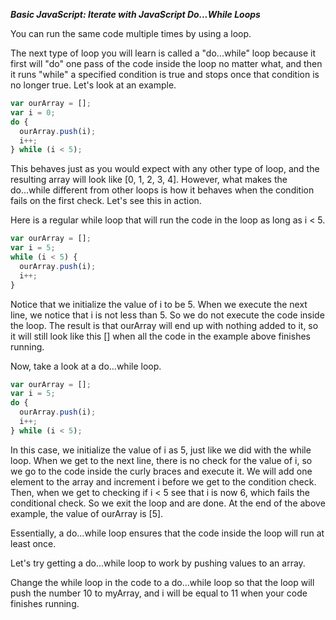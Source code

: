 ***Basic JavaScript: Iterate with JavaScript Do...While Loops***

You can run the same code multiple times by using a loop.

The next type of loop you will learn is called a "do...while" loop because it first will "do" one pass of the code inside the loop no matter what, and then it runs "while" a specified condition is true and stops once that condition is no longer true. Let's look at an example.

```javascript
var ourArray = [];
var i = 0;
do {
  ourArray.push(i);
  i++;
} while (i < 5);
```

This behaves just as you would expect with any other type of loop, and the resulting array will look like [0, 1, 2, 3, 4]. However, what makes the do...while different from other loops is how it behaves when the condition fails on the first check. Let's see this in action.

Here is a regular while loop that will run the code in the loop as long as i < 5.

```javascript
var ourArray = []; 
var i = 5;
while (i < 5) {
  ourArray.push(i);
  i++;
}
```

Notice that we initialize the value of i to be 5. When we execute the next line, we notice that i is not less than 5. So we do not execute the code inside the loop. The result is that ourArray will end up with nothing added to it, so it will still look like this [] when all the code in the example above finishes running.

Now, take a look at a do...while loop.

```javascript
var ourArray = []; 
var i = 5;
do {
  ourArray.push(i);
  i++;
} while (i < 5);
```

In this case, we initialize the value of i as 5, just like we did with the while loop. When we get to the next line, there is no check for the value of i, so we go to the code inside the curly braces and execute it. We will add one element to the array and increment i before we get to the condition check. Then, when we get to checking if i < 5 see that i is now 6, which fails the conditional check. So we exit the loop and are done. At the end of the above example, the value of ourArray is [5].

Essentially, a do...while loop ensures that the code inside the loop will run at least once.

Let's try getting a do...while loop to work by pushing values to an array.


Change the while loop in the code to a do...while loop so that the loop will push the number 10 to myArray, and i will be equal to 11 when your code finishes running.
